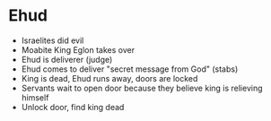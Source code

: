 # Ehud

- Israelites did evil
- Moabite King Eglon takes over
- Ehud is deliverer (judge)
- Ehud comes to deliver "secret message from God" (stabs)
- King is dead, Ehud runs away, doors are locked
- Servants wait to open door because they believe king is relieving himself
- Unlock door, find king dead
